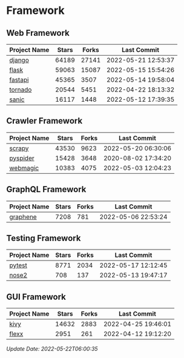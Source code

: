 # Framework

## Web Framework
| Project Name | Stars | Forks | Last Commit |
| ------------ | ----- | ----- | ----------- |
| [django](https://github.com/django/django) | 64189 | 27141 | 2022-05-21 12:53:37 |
| [flask](https://github.com/pallets/flask) | 59063 | 15087 | 2022-05-15 15:54:26 |
| [fastapi](https://github.com/tiangolo/fastapi) | 45365 | 3507 | 2022-05-14 19:58:04 |
| [tornado](https://github.com/tornadoweb/tornado) | 20544 | 5451 | 2022-04-22 18:13:32 |
| [sanic](https://github.com/sanic-org/sanic) | 16117 | 1448 | 2022-05-12 17:39:35 |

## Crawler Framework
| Project Name | Stars | Forks | Last Commit |
| ------------ | ----- | ----- | ----------- |
| [scrapy](https://github.com/scrapy/scrapy) | 43530 | 9623 | 2022-05-20 06:30:06 |
| [pyspider](https://github.com/binux/pyspider) | 15428 | 3648 | 2020-08-02 17:34:20 |
| [webmagic](https://github.com/code4craft/webmagic) | 10383 | 4075 | 2022-05-03 12:04:23 |

## GraphQL Framework
| Project Name | Stars | Forks | Last Commit |
| ------------ | ----- | ----- | ----------- |
| [graphene](https://github.com/graphql-python/graphene) | 7208 | 781 | 2022-05-06 22:53:24 |

## Testing Framework
| Project Name | Stars | Forks | Last Commit |
| ------------ | ----- | ----- | ----------- |
| [pytest](https://github.com/pytest-dev/pytest) | 8771 | 2034 | 2022-05-17 12:12:45 |
| [nose2](https://github.com/nose-devs/nose2) | 708 | 137 | 2022-05-13 19:47:17 |

## GUI Framework
| Project Name | Stars | Forks | Last Commit |
| ------------ | ----- | ----- | ----------- |
| [kivy](https://github.com/kivy/kivy) | 14632 | 2883 | 2022-04-25 19:46:01 |
| [flexx](https://github.com/flexxui/flexx) | 2951 | 261 | 2022-04-12 19:12:20 |

*Update Date: 2022-05-22T06:00:35*